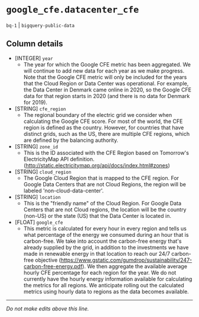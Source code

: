 # `google_cfe.datacenter_cfe`
`bq-1` | `bigquery-public-data`

## Column details
* [INTEGER]   `year`
  - The year for which the Google CFE metric has been aggregated. We will continue to add new data for each year as we make progress. Note that the Google CFE metric will only be included for the years that the Cloud Region or Data Center was operational. For example, the Data Center in Denmark came online in 2020, so the Google CFE data for that region starts in 2020 (and there is no data for Denmark for 2019).
* [STRING]    `cfe_region`
  - The regional boundary of the electric grid we consider when calculating the Google CFE score. For most of the world, the CFE region is defined as the country. However, for countries that have distinct grids, such as the US, there are multiple CFE regions, which are defined by the balancing authority.
* [STRING]    `zone_id`
  - This is the ID associated with the CFE Region based on Tomorrow's ElectricityMap API definition. (http://static.electricitymap.org/api/docs/index.html#zones)
* [STRING]    `cloud_region`
  - The Google Cloud Region that is mapped to the CFE region. For Google Data Centers that are not Cloud Regions, the region will be labeled 'non-cloud-data-center'.
* [STRING]    `location`
  - This is the "friendly name" of the Cloud Region. For Google Data Centers that are not Cloud regions, the location will be the country (non-US) or the state (US) that the Data Center is located in.
* [FLOAT]     `google_cfe`
  - This metric is calculated for every hour in every region and tells us what percentage of the energy we consumed during an hour that is carbon-free. We take into account the carbon-free energy that's already supplied by the grid, in addition to the investments we have made in renewable energy in that location to reach our 24/7 carbon-free objective (https://www.gstatic.com/gumdrop/sustainability/247-carbon-free-energy.pdf). We then aggregate the available average hourly CFE percentage for each region for the year. We do not currently have the hourly energy information available for calculating the metrics for all regions. We anticipate rolling out the calculated metrics using hourly data to regions as the data becomes available.

-------------------------------------------------------------------------------
*Do not make edits above this line.*
